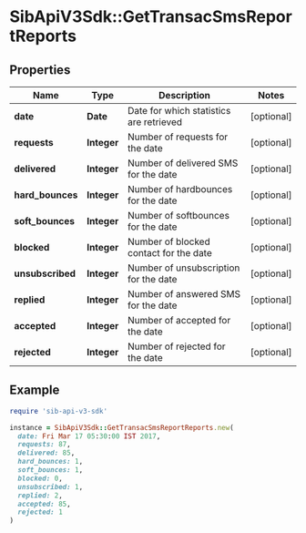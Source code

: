 # SibApiV3Sdk::GetTransacSmsReportReports

## Properties

| Name | Type | Description | Notes |
| ---- | ---- | ----------- | ----- |
| **date** | **Date** | Date for which statistics are retrieved | [optional] |
| **requests** | **Integer** | Number of requests for the date | [optional] |
| **delivered** | **Integer** | Number of delivered SMS for the date | [optional] |
| **hard_bounces** | **Integer** | Number of hardbounces for the date | [optional] |
| **soft_bounces** | **Integer** | Number of softbounces for the date | [optional] |
| **blocked** | **Integer** | Number of blocked contact for the date | [optional] |
| **unsubscribed** | **Integer** | Number of unsubscription for the date | [optional] |
| **replied** | **Integer** | Number of answered SMS for the date | [optional] |
| **accepted** | **Integer** | Number of accepted for the date | [optional] |
| **rejected** | **Integer** | Number of rejected for the date | [optional] |

## Example

```ruby
require 'sib-api-v3-sdk'

instance = SibApiV3Sdk::GetTransacSmsReportReports.new(
  date: Fri Mar 17 05:30:00 IST 2017,
  requests: 87,
  delivered: 85,
  hard_bounces: 1,
  soft_bounces: 1,
  blocked: 0,
  unsubscribed: 1,
  replied: 2,
  accepted: 85,
  rejected: 1
)
```

